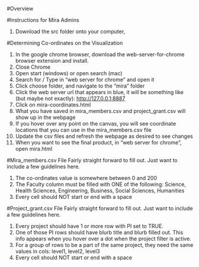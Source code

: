#Overview


#Instructions for Mira Admins
1. Download the src folder onto your computer,

#Determining Co-ordinates on the Visualization
1.	In the google chrome browser, download the web-server-for-chrome browser extension and install.
2.	Close Chrome
3.	Open start (windows) or open search (mac)
4.	Search for / Type in “web server for chrome” and open it
5.	Click choose folder, and navigate to the “mira” folder
6.	Click the web server url that appears in blue, it will be something like (but maybe not exactly): http://127.0.0.1:8887
7.	Click on mira-coordinates.html
8.	What you have saved in mira_members.csv and project_grant.csv will show up in the webpage
9.	If you hover over any point on the canvas, you will see coordinate locations that you can use in the mira_members.csv file
10.	Update the csv files and refresh the webpage as desired to see changes
11.	When you want to see the final product, in “web server for chrome”, open mira.html

#Mira_members.csv File
Fairly straight forward to fill out. Just want to include a few guidelines here.
1.	The co-ordinates value is somewhere between 0 and 200
2.	The Faculty column must be filled with ONE of the following: Science, Health Sciences, Engineering, Business, Social Sciences, Humanities
3.  Every cell should NOT start or end with a space

#Project_grant.csv File
Fairly straight forward to fill out. Just want to include a few guidelines here.
1. Every project should have 1 or more row with PI set to TRUE.
2. One of those PI rows should have blurb title and blurb filled out. This info appears when you hover over a dot when the project filter is active.
3. For a group of rows to be a part of the same project, they need the same values in cols: level1, level2, level3
4. Every cell should NOT start or end with a space
